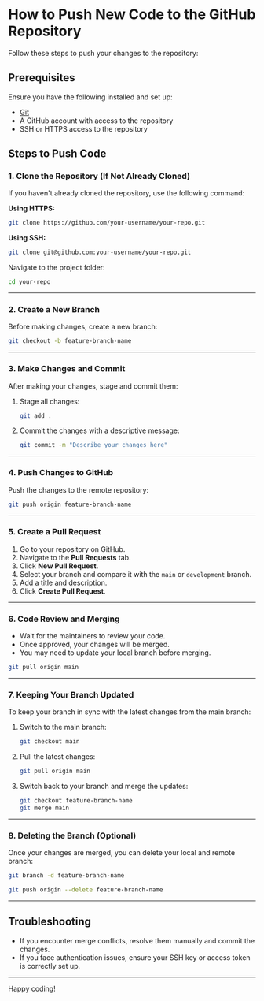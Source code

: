 # How to Push New Code to the GitHub Repository

Follow these steps to push your changes to the repository:

## Prerequisites

Ensure you have the following installed and set up:
- [Git](https://git-scm.com/downloads)
- A GitHub account with access to the repository
- SSH or HTTPS access to the repository

## Steps to Push Code

### 1. Clone the Repository (If Not Already Cloned)
If you haven't already cloned the repository, use the following command:

**Using HTTPS:**
```bash
git clone https://github.com/your-username/your-repo.git
```

**Using SSH:**
```bash
git clone git@github.com:your-username/your-repo.git
```

Navigate to the project folder:
```bash
cd your-repo
```

---

### 2. Create a New Branch
Before making changes, create a new branch:
```bash
git checkout -b feature-branch-name
```

---

### 3. Make Changes and Commit
After making your changes, stage and commit them:

1. Stage all changes:
   ```bash
   git add .
   ```

2. Commit the changes with a descriptive message:
   ```bash
   git commit -m "Describe your changes here"
   ```

---

### 4. Push Changes to GitHub
Push the changes to the remote repository:
```bash
git push origin feature-branch-name
```

---

### 5. Create a Pull Request
1. Go to your repository on GitHub.
2. Navigate to the **Pull Requests** tab.
3. Click **New Pull Request**.
4. Select your branch and compare it with the `main` or `development` branch.
5. Add a title and description.
6. Click **Create Pull Request**.

---

### 6. Code Review and Merging
- Wait for the maintainers to review your code.
- Once approved, your changes will be merged.
- You may need to update your local branch before merging.

```bash
git pull origin main
```

---

### 7. Keeping Your Branch Updated
To keep your branch in sync with the latest changes from the main branch:

1. Switch to the main branch:
   ```bash
   git checkout main
   ```
2. Pull the latest changes:
   ```bash
   git pull origin main
   ```
3. Switch back to your branch and merge the updates:
   ```bash
   git checkout feature-branch-name
   git merge main
   ```

---

### 8. Deleting the Branch (Optional)
Once your changes are merged, you can delete your local and remote branch:

```bash
git branch -d feature-branch-name
```

```bash
git push origin --delete feature-branch-name
```

---

## Troubleshooting

- If you encounter merge conflicts, resolve them manually and commit the changes.
- If you face authentication issues, ensure your SSH key or access token is correctly set up.

---

Happy coding!


